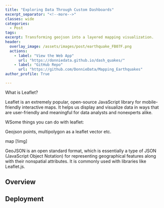 ```yaml
---
title: "Exploring Data Through Custom Dashboards"
excerpt_separator: "<!--more-->" 
classes: wide
categories:
  - Post
tags:
excerpt: Transforming geojson into a layered mapping visualization. 
header:
  overlay_image: /assets/images/post/earthquake_FB07F.png
  actions:
    - label: "View the Web App" 
      url: "https://donniedata.github.io/dash_quakes/"
    - label: "GitHub Repo"
      url: "https://github.com/DonnieData/Mapping_Earthquakes"
author_profile: True 

---
```


What is Leaflet?

Leaflet is an extremely popular, open-source JavaScript library for mobile-friendly interactive maps. It helps us display and visualize data in ways that are user-friendly and meaningful for data analysts and nonexperts alike.

WSome things you can do with leaflet:

Geojson points, multipolygon as a leaflet vector etc. 

map 
[!img]

GeoJSON is an open standard format, which is essentially a type of JSON (JavaScript Object Notation) for representing geographical features along with their nonspatial attributes. It is commonly used with libraries like Leaflet.js.

## Overview 


## Deployment 



